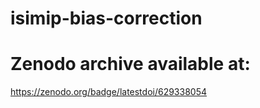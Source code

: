 # isimip-bias-correction
# Zenodo archive available at:
https://zenodo.org/badge/latestdoi/629338054
